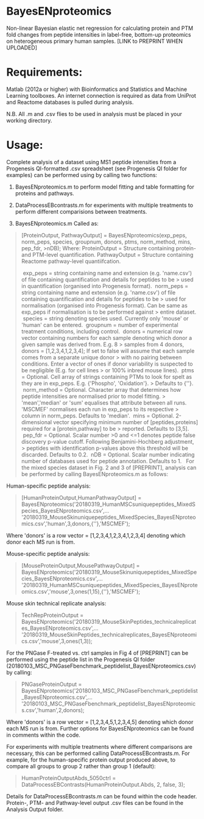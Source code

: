 # BayesENproteomics
Non-linear Bayesian elastic net regression for calculating protein and PTM fold changes from peptide intensities in label-free, bottom-up proteomics on heterogeneous primary human samples. [LINK to PREPRINT WHEN UPLOADED]

# Requirements:
Matlab (2012a or higher) with Bioinformatics and Statistics and Machine Learning toolboxes. An internet connection is required as data from UniProt and Reactome databases is pulled during analysis.

N.B. All .m and .csv flies to be used in analysis must be placed in your working directory.

# Usage:
Complete analysis of a dataset using MS1 peptide intensities from a Progenesis QI-formatted .csv spreadsheet (see Progenesis QI folder for examples) can be performed using by calling two functions:

1. BayesENproteomics.m to perform model fitting and table formatting for proteins and pathways.
2. DataProcessEBcontrasts.m for experiments with multiple treatments to perform different comparisions between treatments.

1. BayesENproteomics.m
Called as: 
>[ProteinOutput, PathwayOutput] = BayesENproteomics(exp_peps, norm_peps, species, groupnum, donors, ptms, norm_method, mins, pep_fdr, >nDB);
>Where:
>  ProteinOutput = Structure containing protein- and PTM-level quantification.
>  PathwayOutput = Structure containing Reactome pathway-level quantiifcation.
>  
>  exp_peps = string containing name and extension (e.g. 'name.csv') of file containing quantification and details for peptides to be   >      used in quantification (organised into Progenesis format).
>  norm_peps = string containing name and extension (e.g. 'name.csv') of file containing quantification and details for peptides to be   >    used for normalisation (organised into Progenesis format). Can be same as exp_peps if normalisation is to be performed against     >    entire dataset.
>  species = string denoting species used. Currently only 'mouse' or 'human' can be entered.
>  groupnum = number of experimental treatment conditions, including control.
>  donors = numerical row vector containing numbers for each sample denoting which donor a given sample was derived from. E.g. 8         >    samples from 4 donors, donors = [1,2,3,4,1,2,3,4]; If set to false will assume that each sample comes from a separate unique donor >    with no pairing between conditions. Enter a vector of ones if donor variability is suspected to be negligible (E.g. for cell lines >    or 100% inbred mouse lines).
>  ptms = Optional. Cell array of strings containing PTMs to look for spelt as they are in exp_peps. E.g. {'Phospho', 'Oxidation'}.      >     Defaults to {''}.
>  norm_method = Optional. Character array that determines how peptide intensities are normalised prior to model fitting.               >      'mean','median' or 'sum' equalises that attribute between all runs. 'MSCMEF' normalises each run in exp_peps to its respective   >      column in norm_peps. Defaults to 'median'.
>  mins = Optional. 2-dimensional vector specifying minimum number of [peptides,proteins] required for a [protein,pathway] to be         >    reported. Defaults to [3,5].
>  pep_fdr = Optional. Scalar number >0 and <=1 denotes peptide false discovery p-value cutoff. Following Benjamini-Hochberg adjustment, >    peptides with identification p-values above this threshold will be discarded. Defaults to 0.2.
>  nDB = Optional. Scalar number indicating number of databases used for peptide annotation. Defaults to 1.
  
For the mixed species dataset in Fig. 2 and 3 of [PREPRINT], analysis can be performed by calling BayesENproteomics.m as follows:

Human-specific peptide analysis:
>[HumanProteinOutput,HumanPathwayOutput] = BayesENproteomics('20180319_HumanMSCsuniquepeptides_MixedSpecies_BayesENproteomics.csv',...
>'20180319_MouseSkinuniquepeptides_MixedSpecies_BayesENproteomics.csv','human',3,donors,{''},'MSCMEF');
>
Where 'donors' is a row vector = [1,2,3,4,1,2,3,4,1,2,3,4] denoting which donor each MS run is from.

Mouse-specific peptide analysis:
>[MouseProteinOutput,MousePathwayOutput] = BayesENproteomics('20180319_MouseSkinuniquepeptides_MixedSpecies_BayesENproteomics.csv',...
>'20180319_HumanMSCsuniquepeptides_MixedSpecies_BayesENproteomics.csv','mouse',3,ones(1,15),{''},'MSCMEF');

Mouse skin technical replicate analysis:
>TechRepProteinOutput = BayesENproteomics('20180319_MouseSkinPeptides_technicalreplicates_BayesENproteomics.csv',...
>'20180319_MouseSkinPeptides_technicalreplicates_BayesENproteomics.csv','mouse',3,ones(1,3));


For the PNGase F-treated vs. ctrl samples in Fig 4 of [PREPRINT] can be performed using the peptide list in the Progenesis QI folder (20180103_MSC_PNGaseFbenchmark_peptidelist_BayesENproteomics.csv) by calling:

> PNGaseProteinOutput = BayesENproteomics('20180103_MSC_PNGaseFbenchmark_peptidelist_BayesENproteomics.csv',...
>'20180103_MSC_PNGaseFbenchmark_peptidelist_BayesENproteomics.csv','human',2,donors);
>
Where 'donors' is a row vector = [1,2,3,4,5,1,2,3,4,5] denoting which donor each MS run is from. Further options for BayesENproteomics can be found in comments within the code.

For experiments with multiple treatments where different comparisons are necessary, this can be performed calling DataProcessEBcontrasts.m. For example, for the human-specific protein output produced above, to compare all groups to group 2 rather than group 1 (default):

> HumanProteinOutputAbds_5050ctrl = DataProcessEBContrasts(HumanProteinOutput.Abds, 2, false, 3);

Details for DataProcessEBcontrasts.m can be found within the code header. Protein-, PTM- and Pathway-level output .csv files can be found in the Analysis Output folder.
